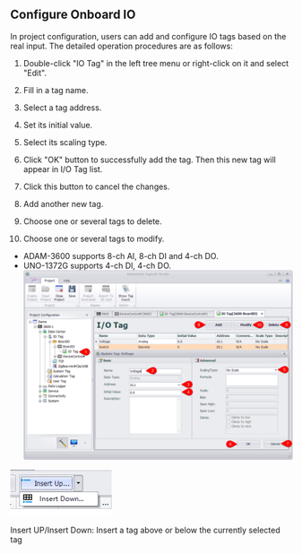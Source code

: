## Configure Onboard IO

In project configuration, users can add and configure IO tags based on the real input. The detailed operation procedures are as follows:

1. Double-click "IO Tag" in the left tree menu or right-click on it and select "Edit".

2. Fill in a tag name.

3. Select a tag address.

4. Set its initial value.

5. Select its scaling type.

6. Click "OK" button to successfully add the tag. Then this new tag will appear in I/O Tag list.

7. Click this button to cancel the changes.

8. Add another new tag.

9. Choose one or several tags to delete.

10. Choose one or several tags to modify.

* ADAM-3600 supports 8-ch AI, 8-ch DI and 4-ch DO.
* UNO-1372G supports 4-ch DI, 4-ch DO.
![](IOtag.png)


![](IOTag_Insert.png)

Insert UP/Insert Down: Insert a tag above or below the currently selected tag


